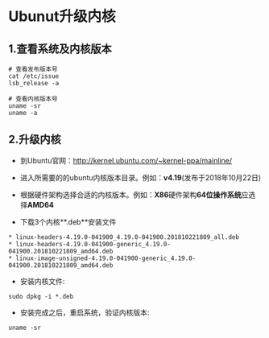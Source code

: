 # Ubunut升级内核

## 1.查看系统及内核版本
```
# 查看发布版本号
cat /etc/issue
lsb_release -a

# 查看内核版本号
uname -sr
uname -a
```

## 2.升级内核
* 到Ubuntu官网：<http://kernel.ubuntu.com/~kernel-ppa/mainline/>

* 进入所需要的的ubuntu内核版本目录。例如：**v4.19**(发布于2018年10月22日)

* 根据硬件架构选择合适的内核版本。例如：**X86**硬件架构**64位操作系统**应选择**AMD64**

* 下载3个内核**.deb**安装文件

```
* linux-headers-4.19.0-041900_4.19.0-041900.201810221809_all.deb
* linux-headers-4.19.0-041900-generic_4.19.0-041900.201810221809_amd64.deb
* linux-image-unsigned-4.19.0-041900-generic_4.19.0-041900.201810221809_amd64.deb
```

* 安装内核文件:
```
sudo dpkg -i *.deb
```

* 安装完成之后，重启系统，验证内核版本:
```
uname -sr
```


